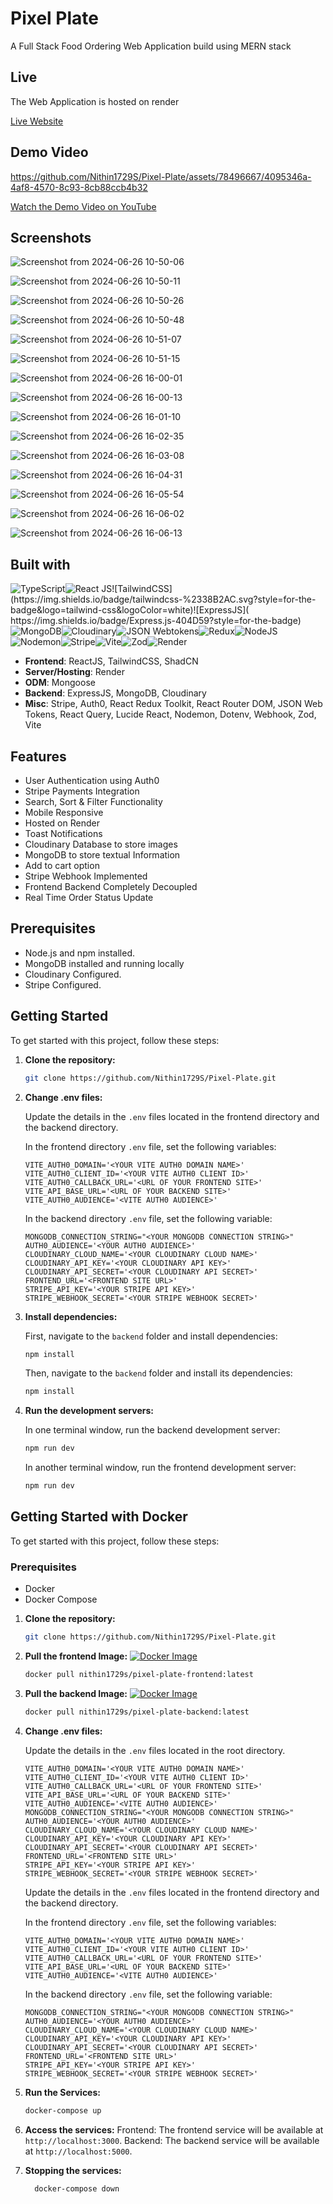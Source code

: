 # Pixel Plate

A Full Stack Food Ordering Web Application build using MERN stack

## Live

The Web Application is hosted on render

[Live Website](pixel-plate-frontend.onrender.com)

## Demo Video




https://github.com/Nithin1729S/Pixel-Plate/assets/78496667/4095346a-4af8-4570-8c93-8cb88ccb4b32











[Watch the Demo Video on YouTube](https://youtu.be/85GmE-L5dEo)


## Screenshots

![Screenshot from 2024-06-26 10-50-06](https://github.com/Nithin1729S/Pixel-Plate/assets/78496667/fbf14552-e603-42eb-ace7-60b482fcf56d)


![Screenshot from 2024-06-26 10-50-11](https://github.com/Nithin1729S/Pixel-Plate/assets/78496667/ff57c6bb-3d9d-4a0a-a0e9-3e1d948bb878)

![Screenshot from 2024-06-26 10-50-26](https://github.com/Nithin1729S/Pixel-Plate/assets/78496667/6acaf8a6-f9b6-41b2-bed6-884158f0daa9)

![Screenshot from 2024-06-26 10-50-48](https://github.com/Nithin1729S/Pixel-Plate/assets/78496667/610a2658-db4c-44e7-ad0d-3065a9298688)

![Screenshot from 2024-06-26 10-51-07](https://github.com/Nithin1729S/Pixel-Plate/assets/78496667/f619ef6d-e97a-451e-9987-ebc1ca6ce025)

![Screenshot from 2024-06-26 10-51-15](https://github.com/Nithin1729S/Pixel-Plate/assets/78496667/bb894974-e18f-416d-8a84-44417547a71f)

![Screenshot from 2024-06-26 16-00-01](https://github.com/Nithin1729S/Pixel-Plate/assets/78496667/9de7a04b-8077-419b-ad11-8d2ce1d085d7)

![Screenshot from 2024-06-26 16-00-13](https://github.com/Nithin1729S/Pixel-Plate/assets/78496667/c434d4b5-4637-43e9-a18f-e97ed9ec66fe)

![Screenshot from 2024-06-26 16-01-10](https://github.com/Nithin1729S/Pixel-Plate/assets/78496667/c28de4e5-a727-4a69-8621-547f43d397b8)


![Screenshot from 2024-06-26 16-02-35](https://github.com/Nithin1729S/Pixel-Plate/assets/78496667/03ffaa1b-420e-4d79-928f-b4ddb09203e6)


![Screenshot from 2024-06-26 16-03-08](https://github.com/Nithin1729S/Pixel-Plate/assets/78496667/889c50e4-cd0a-4c25-9d72-a40575c9b207)

![Screenshot from 2024-06-26 16-04-31](https://github.com/Nithin1729S/Pixel-Plate/assets/78496667/f2c12199-50aa-4736-86ab-48598c48b9a2)

![Screenshot from 2024-06-26 16-05-54](https://github.com/Nithin1729S/Pixel-Plate/assets/78496667/7c49763f-3560-4e88-9510-aee6b04f9223)


![Screenshot from 2024-06-26 16-06-02](https://github.com/Nithin1729S/Pixel-Plate/assets/78496667/c28c2e05-00da-4b64-8694-156a72ed78ce)

![Screenshot from 2024-06-26 16-06-13](https://github.com/Nithin1729S/Pixel-Plate/assets/78496667/2f417a2a-0389-42bd-8f57-510c347babb6)


## Built with

![TypeScript](https://img.shields.io/badge/typescript-%23007ACC.svg?style=for-the-badge&logo=typescript&logoColor=white)![React JS](https://img.shields.io/badge/React-20232A?style=for-the-badge&logo=react&logoColor=61DAFB")![TailwindCSS](https://img.shields.io/badge/tailwindcss-%2338B2AC.svg?style=for-the-badge&logo=tailwind-css&logoColor=white)![ExpressJS](	https://img.shields.io/badge/Express.js-404D59?style=for-the-badge)![MongoDB](	https://img.shields.io/badge/MongoDB-4EA94B?style=for-the-badge&logo=mongodb&logoColor=white)![Cloudinary](https://img.shields.io/badge/Cloudinary-3448C5?style=for-the-badge&logo=Cloudinary&logoColor=white)![JSON Webtokens](https://img.shields.io/badge/json%20web%20tokens-323330?style=for-the-badge&logo=json-web-tokens&logoColor=pink)![Redux](https://img.shields.io/badge/Redux-593D88?style=for-the-badge&logo=redux&logoColor=white)![NodeJS](https://img.shields.io/badge/node.js-6DA55F?style=for-the-badge&logo=node.js&logoColor=white)![Nodemon](https://img.shields.io/badge/Nodemon%20-%2376D04B.svg?&style=for-the-badge&logo=Nodemon&logoColor=white)![Stripe](https://img.shields.io/badge/Stripe-626CD9?style=for-the-badge&logo=Stripe&logoColor=white)![Vite](https://img.shields.io/badge/vite-%23646CFF.svg?style=for-the-badge&logo=vite&logoColor=white)![Zod](https://img.shields.io/badge/zod-%233068b7.svg?style=for-the-badge&logo=zod&logoColor=white)![Render](https://img.shields.io/badge/Render-%46E3B7.svg?style=for-the-badge&logo=render&logoColor=white)

- **Frontend**: ReactJS, TailwindCSS, ShadCN
- **Server/Hosting**: Render
- **ODM**: Mongoose
- **Backend**: ExpressJS, MongoDB, Cloudinary
- **Misc**: Stripe, Auth0, React Redux Toolkit, React Router DOM, JSON Web Tokens, React Query, Lucide React, Nodemon, Dotenv, Webhook, Zod, Vite

  
## Features
- User Authentication using Auth0
- Stripe Payments Integration
- Search, Sort & Filter Functionality
- Mobile Responsive
- Hosted on Render
- Toast Notifications
- Cloudinary Database to store images
- MongoDB to store textual Information
- Add to cart option
- Stripe Webhook Implemented
- Frontend Backend Completely Decoupled
- Real Time Order Status Update

## Prerequisites

- Node.js and npm installed.
- MongoDB installed and running locally
- Cloudinary Configured.
- Stripe Configured.



## Getting Started

To get started with this project, follow these steps:

1. **Clone the repository:**

    ```bash
    git clone https://github.com/Nithin1729S/Pixel-Plate.git
    ```

2. **Change .env files:**

    Update the details in the `.env` files located in the frontend directory and the backend directory.

    In the frontend directory `.env` file, set the following variables:

    ```plaintext
    VITE_AUTH0_DOMAIN='<YOUR VITE AUTH0 DOMAIN NAME>'
    VITE_AUTH0_CLIENT_ID='<YOUR VITE AUTH0 CLIENT ID>'
    VITE_AUTH0_CALLBACK_URL='<URL OF YOUR FRONTEND SITE>'
    VITE_API_BASE_URL='<URL OF YOUR BACKEND SITE>'
    VITE_AUTH0_AUDIENCE='<VITE AUTH0 AUDIENCE>'
    ```

    In the backend directory `.env` file, set the following variable:

    ```plaintext
    MONGODB_CONNECTION_STRING="<YOUR MONGODB CONNECTION STRING>"
    AUTH0_AUDIENCE='<YOUR AUTH0 AUDIENCE>'
    CLOUDINARY_CLOUD_NAME='<YOUR CLOUDINARY CLOUD NAME>'
    CLOUDINARY_API_KEY='<YOUR CLOUDINARY API KEY>'
    CLOUDINARY_API_SECRET='<YOUR CLOUDINARY API SECRET>'
    FRONTEND_URL='<FRONTEND SITE URL>'
    STRIPE_API_KEY='<YOUR STRIPE API KEY>'
    STRIPE_WEBHOOK_SECRET='<YOUR STRIPE WEBHOOK SECRET>'
    
    ```

3. **Install dependencies:**

    First, navigate to the `backend` folder and install dependencies:

    ```bash
    npm install
    ```

    Then, navigate to the `backend` folder and install its dependencies:

    ```bash
    npm install
    ```

4. **Run the development servers:**

    In one terminal window, run the backend development server:

    ```bash
    npm run dev
    ```

    In another terminal window, run the frontend development server:

    ```bash
    npm run dev
    ```

## Getting Started with Docker

To get started with this project, follow these steps:

### Prerequisites

- Docker
- Docker Compose
1. **Clone the repository:**

    ```bash
    git clone https://github.com/Nithin1729S/Pixel-Plate.git
    ```
2. **Pull the frontend Image:**
    [![Docker Image](https://img.shields.io/docker/v/nithin1729s/pixel-plate-frontend?label=Docker%20Hub&style=flat-square?label=Docker%20Hub&style=flat-square)](https://hub.docker.com/r/nithin1729s/pixel-plate-frontend)
    ```bash
    docker pull nithin1729s/pixel-plate-frontend:latest
    ```
3. **Pull the backend Image:**
    [![Docker Image](https://img.shields.io/docker/v/nithin1729s/pixel-plate-backend?label=Docker%20Hub&style=flat-square)](https://hub.docker.com/r/nithin1729s/pixel-plate-backend)
    ```bash
    docker pull nithin1729s/pixel-plate-backend:latest
    ```

4. **Change .env files:**

    Update the details in the `.env` files located in the root directory.

    ```plaintext
    VITE_AUTH0_DOMAIN='<YOUR VITE AUTH0 DOMAIN NAME>'
    VITE_AUTH0_CLIENT_ID='<YOUR VITE AUTH0 CLIENT ID>'
    VITE_AUTH0_CALLBACK_URL='<URL OF YOUR FRONTEND SITE>'
    VITE_API_BASE_URL='<URL OF YOUR BACKEND SITE>'
    VITE_AUTH0_AUDIENCE='<VITE AUTH0 AUDIENCE>'
    MONGODB_CONNECTION_STRING="<YOUR MONGODB CONNECTION STRING>"
    AUTH0_AUDIENCE='<YOUR AUTH0 AUDIENCE>'
    CLOUDINARY_CLOUD_NAME='<YOUR CLOUDINARY CLOUD NAME>'
    CLOUDINARY_API_KEY='<YOUR CLOUDINARY API KEY>'
    CLOUDINARY_API_SECRET='<YOUR CLOUDINARY API SECRET>'
    FRONTEND_URL='<FRONTEND SITE URL>'
    STRIPE_API_KEY='<YOUR STRIPE API KEY>'
    STRIPE_WEBHOOK_SECRET='<YOUR STRIPE WEBHOOK SECRET>'
    ```
    Update the details in the `.env` files located in the frontend directory and the backend directory.

    In the frontend directory `.env` file, set the following variables:

    ```plaintext
    VITE_AUTH0_DOMAIN='<YOUR VITE AUTH0 DOMAIN NAME>'
    VITE_AUTH0_CLIENT_ID='<YOUR VITE AUTH0 CLIENT ID>'
    VITE_AUTH0_CALLBACK_URL='<URL OF YOUR FRONTEND SITE>'
    VITE_API_BASE_URL='<URL OF YOUR BACKEND SITE>'
    VITE_AUTH0_AUDIENCE='<VITE AUTH0 AUDIENCE>'
    ```

    In the backend directory `.env` file, set the following variable:

    ```plaintext
    MONGODB_CONNECTION_STRING="<YOUR MONGODB CONNECTION STRING>"
    AUTH0_AUDIENCE='<YOUR AUTH0 AUDIENCE>'
    CLOUDINARY_CLOUD_NAME='<YOUR CLOUDINARY CLOUD NAME>'
    CLOUDINARY_API_KEY='<YOUR CLOUDINARY API KEY>'
    CLOUDINARY_API_SECRET='<YOUR CLOUDINARY API SECRET>'
    FRONTEND_URL='<FRONTEND SITE URL>'
    STRIPE_API_KEY='<YOUR STRIPE API KEY>'
    STRIPE_WEBHOOK_SECRET='<YOUR STRIPE WEBHOOK SECRET>'
    
    ```
    

5. **Run the Services:**

    ```bash
   docker-compose up

    ```

6. **Access the services:**
    Frontend: The frontend service will be available at `http://localhost:3000`.
    Backend: The backend service will be available at `http://localhost:5000`.

7. **Stopping the services:**
    ```bash
      docker-compose down
    ```
    
